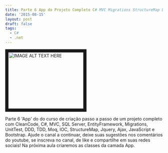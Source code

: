 ```yaml
---
title: Parte 6 App do Projeto Completo C# MVC Migrations StructureMap DDD TDD
date: '2015-08-15'
layout: post
draft: false
tags:
  - C#
  - .net
---
```


<a href="http://www.youtube.com/watch?feature=player_embedded&v=H2VIsjdBHwA
" target="_blank"><img src="http://img.youtube.com/vi/H2VIsjdBHwA/0.jpg" 
alt="IMAGE ALT TEXT HERE" width="240" height="180" border="10" /></a>

Parte 6 'App' do do curso de criação passo a passo de um projeto completo com CleanCode, C#, MVC, SQL Server, EntityFramework, Migrations, UnitTest, DDD, TDD, Moq, IOC, StructureMap, Jquery, Ajax, JavaScript e Bootstrap.
Ajude o canal a continuar, deixe suas sugestões nos comentários do youtube, se inscreva no canal, de like e compartilhe em suas redes sociais!
Na próxima aula criaremos as classes da camada App.

